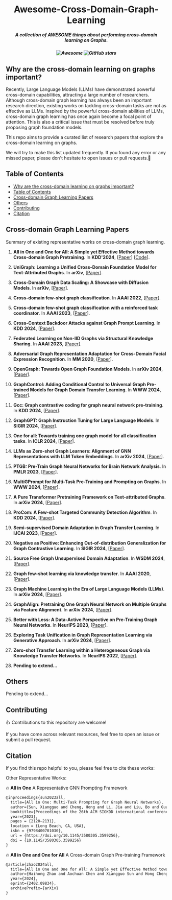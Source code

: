 <h1 align="center"> Awesome-Cross-Domain-Graph-Learning</h2>
<h5 align="center">A collection of AWESOME things about performing cross-domain learning on Graphs.</h5>

<h5 align="center">
  
![Awesome](https://awesome.re/badge.svg)   ![GitHub stars](https://img.shields.io/github/stars/cshhzhao/Awesome-Cross-Domain-Graph-Learning.svg)

</h5>

## Why are the cross-domain learning on graphs important?
Recently, Large Language Models (LLMs) have demonstrated powerful cross-domain capabilities, attracting a large number of researchers. Although cross-domain graph learning has always been an important research direction, existing works on tackling cross-domain tasks are not as effective as LLMs. Inspired by the powerful cross-domain abilities of LLMs, cross-domain graph learning has once again become a focal point of attention. This is also a critical issue that must be resolved before truly proposing graph foundation models.

This repo aims to provide a curated list of research papers that explore the cross-domain learning on graphs. 
<!--
 **It is based on our Survey Paper: [Graph Prompt Learning: A Comprehensive Survey and Beyond](https://arxiv.org/abs/2311.16534)**. -->
We will try to make this list updated frequently. If you found any error or any missed paper, please don't hesitate to open issues or pull requests.🌹

## Table of Contents

- [Why are the cross-domain learning on graphs important?](#why-are-the-cross-domain-learning-on-graphs-important)
- [Table of Contents](#table-of-contents)
- [Cross-domain Graph Learning Papers](#cross-domain-graph-learning-papers)
- [Others](#others)
- [Contributing](#contributing)
- [Citation](#citation)
  


## Cross-domain Graph Learning Papers

Summary of existing representative works on cross-domain graph learning. 

<!-- 先罗列收集文章，然后对这些文章进行分类，参考孙博和宇涵他们的文章 -->
1. **All in One and One for All: A Simple yet Effective Method towards Cross-domain Graph Pretraining**.
   In **KDD'2024**, [[Paper](https://arxiv.org/pdf/2402.09834)]  [[Code](https://github.com/cshhzhao/GCOPE)].

2. **UniGraph: Learning a Unified Cross-Domain Foundation Model for Text-Attributed Graphs**.
   In **arXiv**, [[Paper](https://arxiv.org/pdf/2402.13630)].

3. **Cross-Domain Graph Data Scaling: A Showcase with Diffusion Models**.
   In **arXiv**, [[Paper](https://arxiv.org/pdf/2406.01899)].

4. **Cross-domain few-shot graph classification**.
   In **AAAI 2022**, [[Paper](https://ojs.aaai.org/index.php/AAAI/article/download/20642/20401)].

5. **Cross-domain few-shot graph classification with a reinforced task coordinator**.
   In **AAAI 2023**, [[Paper](https://ojs.aaai.org/index.php/AAAI/article/view/25615/25387)].
6. **Cross-Context Backdoor Attacks against Graph Prompt Learning**. In **KDD 2024**, [[Paper](https://doi.org/10.1145/3637528.3671956)].
7. **Federated Learning on Non-IID Graphs via Structural Knowledge Sharing**. In **AAAI 2023**, [[Paper](https://doi.org/10.1609/aaai.v37i8.26187)].
8. **Adversarial Graph Representation Adaptation for Cross-Domain Facial Expression Recognition**. In **MM 2020**, [[Paper](https://doi.org/10.1145/3394171.3413822)].
9. **OpenGraph: Towards Open Graph Foundation Models**. In **arXiv 2024**, [[Paper](https://arxiv.org/pdf/2403.01121)].
10. **GraphControl: Adding Conditional Control to Universal Graph Pre-trained Models for Graph Domain Transfer Learning**. In **WWW 2024**, [[Paper](https://doi.org/10.1145/3589334.3645439)].
11. **Gcc: Graph contrastive coding for graph neural network pre-training**. In **KDD 2024**, [[Paper](https://dl.acm.org/doi/pdf/10.1145/3394486.3403168)].
12. **GraphGPT: Graph Instruction Tuning for Large Language Models**. In **SIGIR 2024**, [[Paper](https://dl.acm.org/doi/pdf/10.1145/3626772.3657775)].
13. **One for all: Towards training one graph model for all classification tasks**. In **ICLR 2024**, [[Paper](https://openreview.net/pdf?id=4IT2pgc9v6)].
14. **LLMs as Zero-shot Graph Learners: Alignment of GNN Representations with LLM Token Embeddings**. In **arXiv 2024**, [[Paper](https://arxiv.org/pdf/2408.14512)].
15. **PTGB: Pre-Train Graph Neural Networks for Brain Network Analysis**. In **PMLR 2023**, [[Paper](https://proceedings.mlr.press/v209/yang23a/yang23a.pdf)].
16. **MultiGPrompt for Multi-Task Pre-Training and Prompting on Graphs**. In **WWW 2024**, [[Paper](https://dl.acm.org/doi/pdf/10.1145/3589334.3645423)].
17. **A Pure Transformer Pretraining Framework on Text-attributed Graphs**. In **arXiv 2024**, [[Paper](https://arxiv.org/pdf/2406.13873)].
18. **ProCom: A Few-shot Targeted Community Detection Algorithm**. In **KDD 2024**, [[Paper](https://dl.acm.org/doi/pdf/10.1145/3637528.3671749)].
19. **Semi-supervised Domain Adaptation in Graph Transfer Learning**. In **IJCAI 2023**, [[Paper](https://doi.org/10.24963/ijcai.2023/253)].
20. **Negative as Positive: Enhancing Out-of-distribution Generalization for Graph Contrastive Learning**. In **SIGIR 2024**, [[Paper](https://dl.acm.org/doi/pdf/10.1145/3626772.3657927)].
21. **Source Free Graph Unsupervised Domain Adaptation**. In **WSDM 2024**, [[Paper](https://dl.acm.org/doi/pdf/10.1145/3616855.3635802)].
22. **Graph few-shot learning via knowledge transfer**. In **AAAI 2020**, [[Paper](https://ojs.aaai.org/index.php/AAAI/article/view/6142/5998)].
23. **Graph Machine Learning in the Era of Large Language Models (LLMs)**. In **arXiv 2024**, [[Paper](https://arxiv.org/pdf/2404.14928)].
24. **GraphAlign: Pretraining One Graph Neural Network on Multiple Graphs via Feature Alignment**. In **arXiv 2024**, [[Paper](https://arxiv.org/pdf/2406.02953)].
25. **Better with Less: A Data-Active Perspective on Pre-Training Graph Neural Networks**. In **NeurIPS 2023**, [[Paper](https://proceedings.neurips.cc/paper_files/paper/2023/file/b29adb4bf2364acec8fb402ef731bb3b-Paper-Conference.pdf)].
26. **Exploring Task Unification in Graph Representation Learning via Generative Approach**. In **arXiv 2024**, [[Paper](https://arxiv.org/pdf/2403.14340)].
27. **Zero-shot Transfer Learning within a Heterogeneous Graph via Knowledge Transfer Networks**. In **NeurIPS 2022**, [[Paper](https://proceedings.neurips.cc/paper_files/paper/2022/file/af2bb2b2280d36f8842e440b4e275152-Paper-Conference.pdf)].
28. **Pending to extend...**


## Others
Pending to extend...

## Contributing
👍 Contributions to this repository are welcome! 

If you have come across relevant resources, feel free to open an issue or submit a pull request.

## Citation

If you find this repo helpful to you, please feel free to cite these works:

<!--
[Survey Paper](https://arxiv.org/abs/2311.16534)
```latex
@article{sun2023graph,
  title = {Graph Prompt Learning: A Comprehensive Survey and Beyond},
  author = {Sun, Xiangguo and Zhang, Jiawen and Wu, Xixi and Cheng, Hong and Xiong, Yun and Li, Jia},
  year = {2023},
  journal = {arXiv:2311.16534},
  eprint = {2311.16534},
  archiveprefix = {arxiv}
}
```
-->

Other Representative Works:

🔥 **All in One** A Representative GNN Prompting Framework
  ```latex
  @inproceedings{sun2023all,
    title={All in One: Multi-Task Prompting for Graph Neural Networks},
    author={Sun, Xiangguo and Cheng, Hong and Li, Jia and Liu, Bo and Guan, Jihong},
    booktitle={Proceedings of the 26th ACM SIGKDD international conference on knowledge discovery \& data mining (KDD'23)},
    year={2023},
    pages = {2120–2131},
    location = {Long Beach, CA, USA},
    isbn = {9798400701030},
    url = {https://doi.org/10.1145/3580305.3599256},
    doi = {10.1145/3580305.3599256}
  }
 ```

🔥 **All in One and One for All** A Cross-domain Graph Pre-training Framework
  ```latex
  @article{zhao2024all,
    title={All in One and One for All: A Simple yet Effective Method towards Cross-domain Graph Pretraining}, 
    author={Haihong Zhao and Aochuan Chen and Xiangguo Sun and Hong Cheng and Jia Li},
    year={2024},
    eprint={2402.09834},
    archivePrefix={arXiv}
  }
  ```

